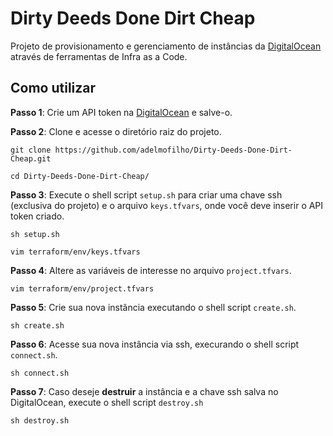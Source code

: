 # Dirty Deeds Done Dirt Cheap

Projeto de provisionamento e gerenciamento de instâncias da [DigitalOcean](https://www.digitalocean.com/) através de ferramentas de Infra as a Code.

## Como utilizar

**Passo 1**: Crie um API token na [DigitalOcean](https://cloud.digitalocean.com/account/api/tokens) e salve-o.

**Passo 2**: Clone e acesse o diretório raiz do projeto.

```
git clone https://github.com/adelmofilho/Dirty-Deeds-Done-Dirt-Cheap.git

cd Dirty-Deeds-Done-Dirt-Cheap/
```

**Passo 3**: Execute o shell script `setup.sh` para criar uma chave ssh (exclusiva do projeto) e o arquivo `keys.tfvars`, onde você deve inserir o API token criado.

```
sh setup.sh

vim terraform/env/keys.tfvars
```

**Passo 4**: Altere as variáveis de interesse no arquivo `project.tfvars`.

```
vim terraform/env/project.tfvars
```

**Passo 5**: Crie sua nova instância executando o shell script `create.sh`.

```
sh create.sh
```

**Passo 6**: Acesse sua nova instância via ssh, execurando o shell script `connect.sh`.


```
sh connect.sh
```

**Passo 7**: Caso deseje **destruir** a instância e a chave ssh salva no DigitalOcean, execute o shell script `destroy.sh`

```
sh destroy.sh
```
